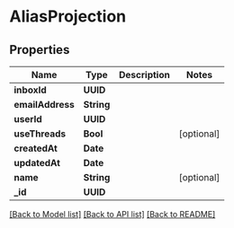 # AliasProjection

## Properties
Name | Type | Description | Notes
------------ | ------------- | ------------- | -------------
**inboxId** | **UUID** |  | 
**emailAddress** | **String** |  | 
**userId** | **UUID** |  | 
**useThreads** | **Bool** |  | [optional] 
**createdAt** | **Date** |  | 
**updatedAt** | **Date** |  | 
**name** | **String** |  | [optional] 
**_id** | **UUID** |  | 

[[Back to Model list]](../README#documentation-for-models) [[Back to API list]](../README#documentation-for-api-endpoints) [[Back to README]](../README)


